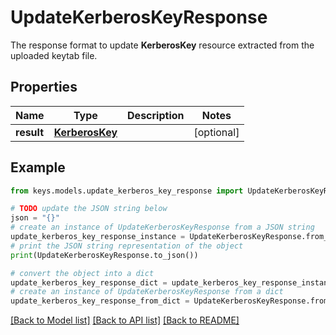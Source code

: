 # UpdateKerberosKeyResponse

The response format to update __KerberosKey__ resource extracted from the uploaded keytab file.

## Properties

Name | Type | Description | Notes
------------ | ------------- | ------------- | -------------
**result** | [**KerberosKey**](KerberosKey.md) |  | [optional] 

## Example

```python
from keys.models.update_kerberos_key_response import UpdateKerberosKeyResponse

# TODO update the JSON string below
json = "{}"
# create an instance of UpdateKerberosKeyResponse from a JSON string
update_kerberos_key_response_instance = UpdateKerberosKeyResponse.from_json(json)
# print the JSON string representation of the object
print(UpdateKerberosKeyResponse.to_json())

# convert the object into a dict
update_kerberos_key_response_dict = update_kerberos_key_response_instance.to_dict()
# create an instance of UpdateKerberosKeyResponse from a dict
update_kerberos_key_response_from_dict = UpdateKerberosKeyResponse.from_dict(update_kerberos_key_response_dict)
```
[[Back to Model list]](../README.md#documentation-for-models) [[Back to API list]](../README.md#documentation-for-api-endpoints) [[Back to README]](../README.md)


